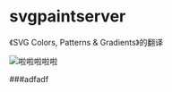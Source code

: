
# svgpaintserver
《SVG Colors, Patterns &amp; Gradients》的翻译


![](../img/mark1.svg)啦啦啦啦啦




###adfadf
